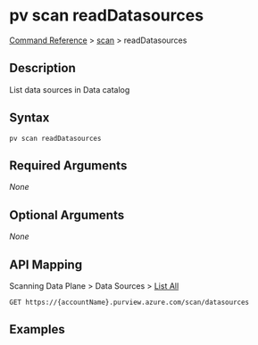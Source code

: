 # pv scan readDatasources
[Command Reference](../../../README.md#command-reference) > [scan](./main.md) > readDatasources

## Description
List data sources in Data catalog

## Syntax
```
pv scan readDatasources
```

## Required Arguments
*None*

## Optional Arguments
*None*

## API Mapping
Scanning Data Plane > Data Sources > [List All](https://docs.microsoft.com/en-us/rest/api/purview/scanningdataplane/data-sources/list-all)
```
GET https://{accountName}.purview.azure.com/scan/datasources
```

## Examples
```powershell

```
